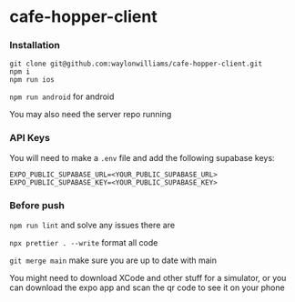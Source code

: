 # cafe-hopper-client

### Installation

```
git clone git@github.com:waylonwilliams/cafe-hopper-client.git
npm i
npm run ios
```

`npm run android` for android

You may also need the server repo running

### API Keys

You will need to make a `.env` file and add the following supabase keys:

```
EXPO_PUBLIC_SUPABASE_URL=<YOUR_PUBLIC_SUPABASE_URL>
EXPO_PUBLIC_SUPABASE_KEY=<YOUR_PUBLIC_SUPABASE_KEY>
```

### Before push

`npm run lint` and solve any issues there are

`npx prettier . --write` format all code

`git merge main` make sure you are up to date with main

You might need to download XCode and other stuff for a simulator, or you can download the expo app and scan the qr code to see it on your phone

